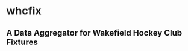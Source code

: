whcfix 
======

A Data Aggregator for Wakefield Hockey Club Fixtures
----------------------------------------------------
